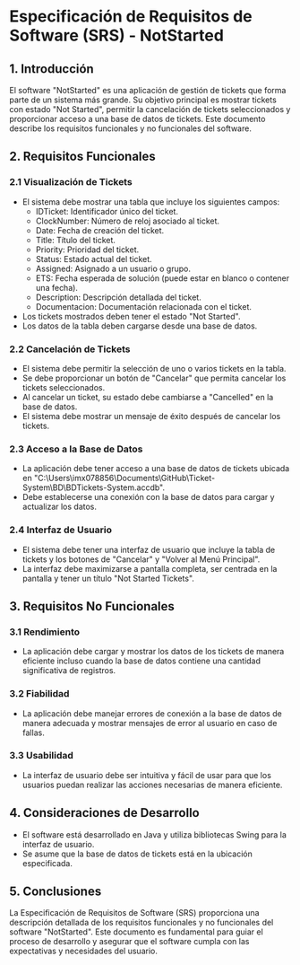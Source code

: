# Especificación de Requisitos de Software (SRS) - NotStarted

## 1. Introducción
El software "NotStarted" es una aplicación de gestión de tickets que forma parte de un sistema más grande. Su objetivo principal es mostrar tickets con estado "Not Started", permitir la cancelación de tickets seleccionados y proporcionar acceso a una base de datos de tickets. Este documento describe los requisitos funcionales y no funcionales del software.

## 2. Requisitos Funcionales
### 2.1 Visualización de Tickets
- El sistema debe mostrar una tabla que incluye los siguientes campos:
  - IDTicket: Identificador único del ticket.
  - ClockNumber: Número de reloj asociado al ticket.
  - Date: Fecha de creación del ticket.
  - Title: Título del ticket.
  - Priority: Prioridad del ticket.
  - Status: Estado actual del ticket.
  - Assigned: Asignado a un usuario o grupo.
  - ETS: Fecha esperada de solución (puede estar en blanco o contener una fecha).
  - Description: Descripción detallada del ticket.
  - Documentacion: Documentación relacionada con el ticket.
- Los tickets mostrados deben tener el estado "Not Started".
- Los datos de la tabla deben cargarse desde una base de datos.

### 2.2 Cancelación de Tickets
- El sistema debe permitir la selección de uno o varios tickets en la tabla.
- Se debe proporcionar un botón de "Cancelar" que permita cancelar los tickets seleccionados.
- Al cancelar un ticket, su estado debe cambiarse a "Cancelled" en la base de datos.
- El sistema debe mostrar un mensaje de éxito después de cancelar los tickets.

### 2.3 Acceso a la Base de Datos
- La aplicación debe tener acceso a una base de datos de tickets ubicada en "C:\Users\imx078856\Documents\GitHub\Ticket-System\BD\BDTickets-System.accdb".
- Debe establecerse una conexión con la base de datos para cargar y actualizar los datos.

### 2.4 Interfaz de Usuario
- El sistema debe tener una interfaz de usuario que incluye la tabla de tickets y los botones de "Cancelar" y "Volver al Menú Principal".
- La interfaz debe maximizarse a pantalla completa, ser centrada en la pantalla y tener un título "Not Started Tickets".

## 3. Requisitos No Funcionales
### 3.1 Rendimiento
- La aplicación debe cargar y mostrar los datos de los tickets de manera eficiente incluso cuando la base de datos contiene una cantidad significativa de registros.

### 3.2 Fiabilidad
- La aplicación debe manejar errores de conexión a la base de datos de manera adecuada y mostrar mensajes de error al usuario en caso de fallas.

### 3.3 Usabilidad
- La interfaz de usuario debe ser intuitiva y fácil de usar para que los usuarios puedan realizar las acciones necesarias de manera eficiente.

## 4. Consideraciones de Desarrollo
- El software está desarrollado en Java y utiliza bibliotecas Swing para la interfaz de usuario.
- Se asume que la base de datos de tickets está en la ubicación especificada.

## 5. Conclusiones
La Especificación de Requisitos de Software (SRS) proporciona una descripción detallada de los requisitos funcionales y no funcionales del software "NotStarted". Este documento es fundamental para guiar el proceso de desarrollo y asegurar que el software cumpla con las expectativas y necesidades del usuario.
